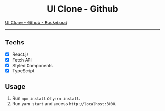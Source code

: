 <h1 align="center">
UI Clone - Github
</h1>

<a href="https://www.youtube.com/watch?v=iLEbGQXsg3k"> UI Clone - Github - Rocketseat </a> 

<hr>

## Techs

- [x] React.js
- [x] Fetch API
- [x] Styled Components
- [x] TypeScript

## Usage

1. Run `npm install` or `yarn install`.<br />
2. Run `yarn start` and access `http://localhost:3000`.<br />
